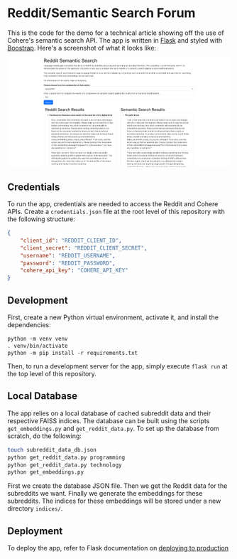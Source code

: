 # Reddit/Semantic Search Forum

This is the code for the demo for a technical article showing off the use of Cohere's semantic search API. The app is written in [Flask](https://flask.palletsprojects.com/en/2.2.x/) and styled with [Boostrap](https://getbootstrap.com/). Here's a screenshot of what it looks like:

![demo](./demo-preview.png)

## Credentials

To run the app, credentials are needed to access the Reddit and Cohere APIs. Create a `credentials.json` file at the root level of this repository with the following structure:

```json
{
    "client_id": "REDDIT_CLIENT_ID",
    "client_secret": "REDDIT_CLIENT_SECRET",
    "username": "REDDIT_USERNAME",
    "password": "REDDIT_PASSWORD",
    "cohere_api_key": "COHERE_API_KEY"
}
```

## Development

First, create a new Python virtual environment, activate it, and install the dependencies:

```
python -m venv venv
. venv/bin/activate
python -m pip install -r requirements.txt
```

Then, to run a development server for the app, simply execute `flask run` at the top level of this repository.

## Local Database

The app relies on a local database of cached subreddit data and their respective FAISS indices. The database can be built using the scripts `get_embeddings.py` and `get_reddit_data.py`. To set up the database from scratch, do the following:

```sh
touch subreddit_data_db.json
python get_reddit_data.py programming
python get_reddit_data.py technology
python get_embeddings.py
```

First we create the database JSON file. Then we get the Reddit data for the subreddits we want. Finally we generate the embeddings for these subreddits. The indices for these embeddings will be stored under a new directory `indices/`.

## Deployment

To deploy the app, refer to Flask documentation on [deploying to production](https://flask.palletsprojects.com/en/2.2.x/deploying/)